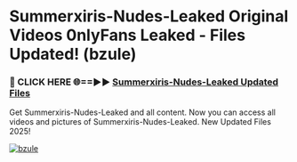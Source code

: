 # Summerxiris-Nudes-Leaked Original Videos 0nlyFans Leaked - Files Updated! (bzule)

<h3>🔴 CLICK HERE 🌐==►► <a href="https://tinyurl.com/4mcuefdz" rel="nofollow">Summerxiris-Nudes-Leaked Updated Files</a></h3>

Get Summerxiris-Nudes-Leaked and all content. Now you can access all videos and pictures of Summerxiris-Nudes-Leaked. New Updated Files 2025!

[![bzule](https://i.imgur.com/StAQSOY.gif)](https://tinyurl.com/4mcuefdz)
